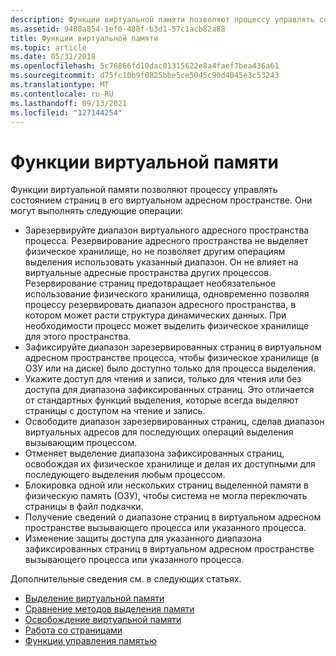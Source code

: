 ```yaml
---
description: Функции виртуальной памяти позволяют процессу управлять состоянием страниц в его виртуальном адресном пространстве.
ms.assetid: 9488a854-1ef0-488f-b3d1-57c1acb82a88
title: Функции виртуальной памяти
ms.topic: article
ms.date: 05/31/2018
ms.openlocfilehash: 5c76866fd10dac01315622e8a4faef7bea436a61
ms.sourcegitcommit: d75fc10b9f0825bbe5ce5045c90d4045e3c53243
ms.translationtype: MT
ms.contentlocale: ru-RU
ms.lasthandoff: 09/13/2021
ms.locfileid: "127144254"
---
```

# <a name="virtual-memory-functions"></a>Функции виртуальной памяти

Функции виртуальной памяти позволяют процессу управлять состоянием страниц в его виртуальном адресном пространстве. Они могут выполнять следующие операции:

-   Зарезервируйте диапазон виртуального адресного пространства процесса. Резервирование адресного пространства не выделяет физическое хранилище, но не позволяет другим операциям выделения использовать указанный диапазон. Он не влияет на виртуальные адресные пространства других процессов. Резервирование страниц предотвращает необязательное использование физического хранилища, одновременно позволяя процессу резервировать диапазон адресного пространства, в котором может расти структура динамических данных. При необходимости процесс может выделить физическое хранилище для этого пространства.
-   Зафиксируйте диапазон зарезервированных страниц в виртуальном адресном пространстве процесса, чтобы физическое хранилище (в ОЗУ или на диске) было доступно только для процесса выделения.
-   Укажите доступ для чтения и записи, только для чтения или без доступа для диапазона зафиксированных страниц. Это отличается от стандартных функций выделения, которые всегда выделяют страницы с доступом на чтение и запись.
-   Освободите диапазон зарезервированных страниц, сделав диапазон виртуальных адресов для последующих операций выделения вызывающим процессом.
-   Отменяет выделение диапазона зафиксированных страниц, освобождая их физическое хранилище и делая их доступными для последующего выделения любым процессом.
-   Блокировка одной или нескольких страниц выделенной памяти в физическую память (ОЗУ), чтобы система не могла переключать страницы в файл подкачки.
-   Получение сведений о диапазоне страниц в виртуальном адресном пространстве вызывающего процесса или указанного процесса.
-   Изменение защиты доступа для указанного диапазона зафиксированных страниц в виртуальном адресном пространстве вызывающего процесса или указанного процесса.

Дополнительные сведения см. в следующих статьях.

-   [Выделение виртуальной памяти](allocating-virtual-memory.md)
-   [Сравнение методов выделения памяти](comparing-memory-allocation-methods.md)
-   [Освобождение виртуальной памяти](freeing-virtual-memory.md)
-   [Работа со страницами](working-with-pages.md)
-   [Функции управления памятью](memory-management-functions.md)

 

 



